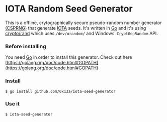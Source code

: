 IOTA Random Seed Generator
=====

This is a offline, crytographically secure pseudo-random number generator [(CSPRNG)](https://en.wikipedia.org/wiki/Cryptographically_secure_pseudorandom_number_generator) that generate [IOTA](http://iota.org/) seeds. It's written in [Go](https://golang.org) and it's using [crypto/rand](https://golang.org/pkg/crypto/rand/
) which uses `/dev/urandom/` and Windows’ `CryptGenRandom` API.

### Before installing

You need [Go](https://golang.org) in order to install this generator. Check out here [https://golang.org/doc/code.html#GOPATH](https://golang.org/doc/code.html#GOPATH)


### Install

```
$ go install github.com/0x13a/iota-seed-generator
```

### Use it

```
$ iota-seed-generator
```

